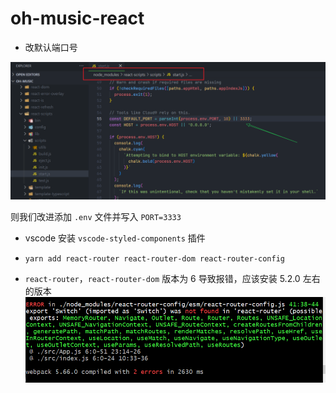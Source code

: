 # oh-music-react

- 改默认端口号

![port](images/2022-01-16-21-20-48.png)

则我们改进添加 `.env` 文件并写入 `PORT=3333`

- vscode 安装 `vscode-styled-components` 插件

- `yarn add react-router react-router-dom react-router-config`

- `react-router`，`react-router-dom` 版本为 6 导致报错，应该安装 5.2.0 左右的版本
![react-dom-v6-error](images/2022-01-16-22-48-52.png)
